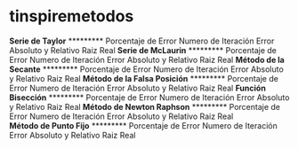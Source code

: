 # tinspiremetodos
**Serie de Taylor**
********* Porcentaje de Error
        Numero de Iteración
        Error Absoluto y Relativo
        Raiz Real
**Serie de McLaurin**
********* Porcentaje de Error
        Numero de Iteración
        Error Absoluto y Relativo
        Raiz Real 
**Método de la Secante**
********* Porcentaje de Error
        Numero de Iteración
        Error Absoluto y Relativo
        Raiz Real 
**Método de la Falsa Posición**
********* Porcentaje de Error
        Numero de Iteración
        Error Absoluto y Relativo
        Raiz Real 
**Función Bisección**
********* Porcentaje de Error
        Numero de Iteración
        Error Absoluto y Relativo
        Raiz Real 
**Método de Newton Raphson**
********* Porcentaje de Error
        Numero de Iteración
        Error Absoluto y Relativo
        Raiz Real   
**Método de Punto Fijo**
********* Porcentaje de Error
        Numero de Iteración
        Error Absoluto y Relativo
        Raiz Real         
      
      
        
